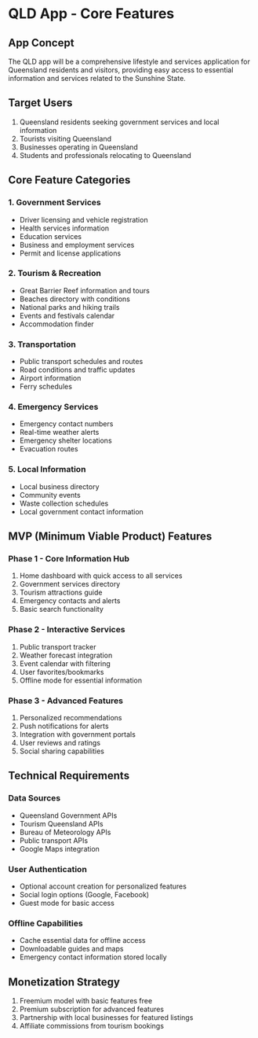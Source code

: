 # QLD App - Core Features

## App Concept
The QLD app will be a comprehensive lifestyle and services application for Queensland residents and visitors, providing easy access to essential information and services related to the Sunshine State.

## Target Users
1. Queensland residents seeking government services and local information
2. Tourists visiting Queensland
3. Businesses operating in Queensland
4. Students and professionals relocating to Queensland

## Core Feature Categories

### 1. Government Services
- Driver licensing and vehicle registration
- Health services information
- Education services
- Business and employment services
- Permit and license applications

### 2. Tourism & Recreation
- Great Barrier Reef information and tours
- Beaches directory with conditions
- National parks and hiking trails
- Events and festivals calendar
- Accommodation finder

### 3. Transportation
- Public transport schedules and routes
- Road conditions and traffic updates
- Airport information
- Ferry schedules

### 4. Emergency Services
- Emergency contact numbers
- Real-time weather alerts
- Emergency shelter locations
- Evacuation routes

### 5. Local Information
- Local business directory
- Community events
- Waste collection schedules
- Local government contact information

## MVP (Minimum Viable Product) Features

### Phase 1 - Core Information Hub
1. Home dashboard with quick access to all services
2. Government services directory
3. Tourism attractions guide
4. Emergency contacts and alerts
5. Basic search functionality

### Phase 2 - Interactive Services
1. Public transport tracker
2. Weather forecast integration
3. Event calendar with filtering
4. User favorites/bookmarks
5. Offline mode for essential information

### Phase 3 - Advanced Features
1. Personalized recommendations
2. Push notifications for alerts
3. Integration with government portals
4. User reviews and ratings
5. Social sharing capabilities

## Technical Requirements

### Data Sources
- Queensland Government APIs
- Tourism Queensland APIs
- Bureau of Meteorology APIs
- Public transport APIs
- Google Maps integration

### User Authentication
- Optional account creation for personalized features
- Social login options (Google, Facebook)
- Guest mode for basic access

### Offline Capabilities
- Cache essential data for offline access
- Downloadable guides and maps
- Emergency contact information stored locally

## Monetization Strategy
1. Freemium model with basic features free
2. Premium subscription for advanced features
3. Partnership with local businesses for featured listings
4. Affiliate commissions from tourism bookings